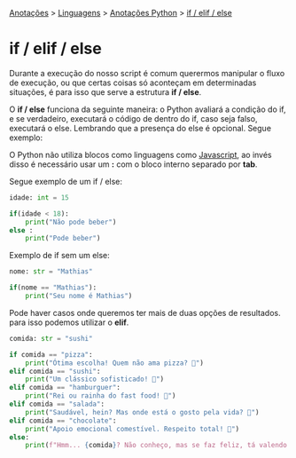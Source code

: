 <link rel="stylesheet" type="text/css" href="../../CSS/dark-theme.css">

[Anotações](../../) > [Linguagens](../Index.md) > [Anotações Python](./Index.md) > [if / elif / else](./ifElifElse.md)

# if / elif / else

Durante a execução do nosso script é comum querermos manipular o fluxo de execução, ou que certas coisas só aconteçam em determinadas situações, é para isso que serve a estrutura **if / else**.

O **if / else** funciona da seguinte maneira: o Python avaliará a condição do if, e se verdadeiro, executará o código de dentro do if, caso seja falso, executará o else. Lembrando que a presença do else é opcional. Segue exemplo:

O Python não utiliza blocos como linguagens como [Javascript](../Javascript/Index.md), ao invés disso é necessário usar um **:** com o bloco interno separado por **tab**. 

Segue exemplo de um if / else:

```python
idade: int = 15

if(idade < 18):
    print("Não pode beber")
else :
    print("Pode beber")
```

Exemplo de if sem um else: 

```python
nome: str = "Mathias"

if(nome == "Mathias"):
    print("Seu nome é Mathias")
``` 

Pode haver casos onde queremos ter mais de duas opções de resultados. para isso podemos utilizar o **elif**.

```python
comida: str = "sushi"

if comida == "pizza":
    print("Ótima escolha! Quem não ama pizza? 🍕")
elif comida == "sushi":
    print("Um clássico sofisticado! 🥢")
elif comida == "hamburguer":
    print("Rei ou rainha do fast food! 🍔")
elif comida == "salada":
    print("Saudável, hein? Mas onde está o gosto pela vida? 🥗")
elif comida == "chocolate":
    print("Apoio emocional comestível. Respeito total! 🍫")
else:
    print(f"Hmm... {comida}? Não conheço, mas se faz feliz, tá valendo! 😋")
```